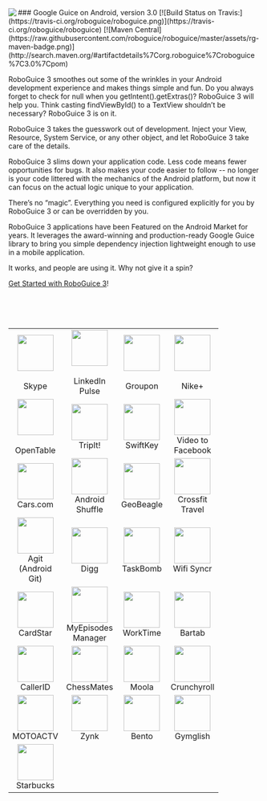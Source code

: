 <img src="http://f.cl.ly/items/1G3K1n2L3g452n3i1M2q/roboguice-200px.png" align="left" />
### Google Guice on Android, version 3.0
[![Build Status on Travis:](https://travis-ci.org/roboguice/roboguice.png)](https://travis-ci.org/roboguice/roboguice) [![Maven Central](https://raw.githubusercontent.com/roboguice/roboguice/master/assets/rg-maven-badge.png)](http://search.maven.org/#artifactdetails%7Corg.roboguice%7Croboguice%7C3.0%7Cpom)
<!-- Restore badge after bug fix in heroku https://github.com/jirutka/maven-badges/issues/2 or version update
[![Maven Central](https://maven-badges.herokuapp.com/maven-central/org.roboguice/roboguice/badge.svg)](https://maven-badges.herokuapp.com/maven-central/org.roboguice/roboguice)-->

RoboGuice 3 smoothes out some of the wrinkles in your Android development experience and makes things simple and fun. Do you always forget to check for null when you getIntent().getExtras()? RoboGuice 3 will help you. Think casting findViewById() to a TextView shouldn’t be necessary? RoboGuice 3 is on it.

RoboGuice 3 takes the guesswork out of development. Inject your View, Resource, System Service, or any other object, and let RoboGuice 3 take care of the details.

RoboGuice 3 slims down your application code. Less code means fewer opportunities for bugs. It also makes your code easier to follow -- no longer is your code littered with the mechanics of the Android platform, but now it can focus on the actual logic unique to your application.

There’s no “magic”. Everything you need is configured explicitly for you by RoboGuice 3 or can be overridden by you.

RoboGuice 3 applications have been Featured on the Android Market for years. It leverages the award-winning and production-ready Google Guice library to bring you simple dependency injection lightweight enough to use in a mobile application.

It works, and people are using it. Why not give it a spin?

[Get Started with RoboGuice 3](https://github.com/roboguice/roboguice/wiki)!

<br/>
<br/>
<br/>
<table>
	<tr>
		<td width="72" align="center">
			<a title="Skype" href="http://market.android.com/details?id=com.skype.raider" rel="nofollow"><img src="https://raw.githubusercontent.com/roboguice/roboguice/master/assets/skype.png" width="72" height="72"></a><br>
			<br>
			Skype
		</td>
		<td width="72" align="center">
			<a title="LinkedIn Pulse" href="https://market.android.com/details?id=com.alphonso.pulse" rel="nofollow"><img src="https://raw.githubusercontent.com/roboguice/roboguice/master/assets/pulse.png" width="72" height="72"><br>
			<br></a> LinkedIn Pulse
		</td>
		<td width="72" align="center">
			<a title="Groupon" href="http://market.android.com/details?id=com.groupon" rel="nofollow"><img src="https://raw.githubusercontent.com/roboguice/roboguice/master/assets/groupon.png" width="72" height="72"></a><br>
			<br>
			Groupon
		</td>
		<td width="72" align="center">
			<a title="Nike+" href="https://play.google.com/store/apps/details?id=com.nike.plusgps" rel="nofollow"><img src="https://raw.githubusercontent.com/roboguice/roboguice/master/assets/nike.png" width="72" height="72"></a><br>
			<br>
			Nike+
		</td>
	</tr>
	<tr>
		<td width="72" align="center">
			<a title="OpenTable" href="http://market.android.com/details?id=com.opentable" rel="nofollow"><img src="https://raw.githubusercontent.com/roboguice/roboguice/master/assets/opentable.png" width="72" height="72"></a><br>
			<br>
			OpenTable
		</td>
		<td width="72" align="center">
			<a title="TripIt!" href="http://market.android.com/details?id=com.tripit" rel="nofollow"><img src="https://raw.githubusercontent.com/roboguice/roboguice/master/assets/tripit.png" width="72" height="72"></a>TripIt!
		</td>
		<td width="72" align="center">
			<a title="SwiftKey" href="http://market.android.com/details?id=com.touchtype.swiftkey" rel="nofollow"><img src="https://raw.githubusercontent.com/roboguice/roboguice/master/assets/swiftkey.png" width="72" height="72"></a>SwiftKey
		</td>
		<td width="72" align="center">
			<a title="Video to Facebook" href="https://market.android.com/details?id=net.eworldui.videouploader" rel="nofollow"><img src="https://raw.githubusercontent.com/roboguice/roboguice/master/assets/video-to-facebook.png" width="72" height="72"></a>Video to Facebook
		</td>
	</tr>
	<tr>
		<td width="72" align="center">
			<a title="Cars.com" href="http://market.android.com/details?id=com.cars.android" rel="nofollow"><img src="https://raw.githubusercontent.com/roboguice/roboguice/master/assets/cars.png" width="72" height="72"></a>Cars.com
		</td>
		<td width="72" align="center">
			<a title="Android Shuffle" href="https://market.android.com/details?id=org.dodgybits.android.shuffle" rel="nofollow"><img src="https://raw.githubusercontent.com/roboguice/roboguice/master/assets/android-shuffle.png" width="72" height="72"></a>Android Shuffle
		</td>
		<td width="72" align="center">
			<a title="GeoBeagle" href="https://market.android.com/details?id=com.google.code.geobeagle" rel="nofollow"><img src="https://raw.githubusercontent.com/roboguice/roboguice/master/assets/geobeagle.png" width="72" height="72"></a>GeoBeagle
		</td>
		<td width="72" align="center">
			<a title="Crossfit Travel" href="http://market.android.com/details?id=com.agilevent.crossfittravel" rel="nofollow"><img src="https://raw.githubusercontent.com/roboguice/roboguice/master/assets/crossfit.png" width="72" height="72"></a>Crossfit Travel
		</td>
	</tr>
	<tr>
		<td width="72" align="center">
			<a title="Agit (Android Git)" href="https://market.android.com/details?id=com.madgag.agit" rel="nofollow"><img src="https://raw.githubusercontent.com/roboguice/roboguice/master/assets/agit.png" width="72" height="72"></a>Agit (Android Git)
		</td>
		<td width="72" align="center">
			<a title="Digg" href="http://www.digg.com" rel="nofollow"><img src="https://raw.githubusercontent.com/roboguice/roboguice/master/assets/digg.png" width="72" height="72"></a>Digg
		</td>
		<td width="72" align="center">
			<a title="TaskBomb" href="https://market.android.com/details?id=org.androidideas.taskbomb" rel="nofollow"><img src="https://raw.githubusercontent.com/roboguice/roboguice/master/assets/taskbomb.png" width="72" height="72"></a>TaskBomb
		</td>
		<td width="72" align="center">
			<a title="Wifi Syncr" href="https://market.android.com/details?id=com.appricoo.android.tools.wifisyncr" rel="nofollow"><img src="https://raw.githubusercontent.com/roboguice/roboguice/master/assets/wifi-syncer.png" width="72" height="72"></a>Wifi Syncr
		</td>
	</tr>
	<tr>
		<td width="72" align="center">
			<a title="CardStar" href="https://market.android.com/details?id=com.cardstar.android" rel="nofollow"><img src="https://raw.githubusercontent.com/roboguice/roboguice/master/assets/cardstar.png" width="72" height="72"></a>CardStar
		</td>
		<td width="72" align="center">
			<a title="MyEpisodes Manager" href="https://market.android.com/details?id=eu.vranckaert.episodeWatcher" rel="nofollow"><img src="https://raw.githubusercontent.com/roboguice/roboguice/master/assets/my-episodes-manager.png" width="72" height="72"></a>MyEpisodes Manager
		</td>
		<td width="72" align="center">
			<a title="WorkTime" href="https://market.android.com/details?id=eu.vranckaert.worktime" rel="nofollow"><img src="https://raw.githubusercontent.com/roboguice/roboguice/master/assets/worktime.png" width="72" height="72"></a>WorkTime
		</td>
		<td width="72" align="center">
			<a title="Bartab" href="https://market.android.com/details?id=com.webtab.bartab.droid" rel="nofollow"><img src="https://raw.githubusercontent.com/roboguice/roboguice/master/assets/bartab.png" width="72" height="72"></a>Bartab
		</td>
	</tr>
	<tr>
		<td width="72" align="center">
			<a title="CallerID" href="https://market.android.com/details?id=com.integralblue.callerid" rel="nofollow"><img src="https://raw.githubusercontent.com/roboguice/roboguice/master/assets/callerid.png" width="72" height="72"></a>CallerID
		</td>
		<td width="72" align="center">
			<a title="ChessMates" href="https://play.google.com/store/apps/details?id=com.aptitudelabs.chess" rel="nofollow"><img src="https://raw.githubusercontent.com/roboguice/roboguice/master/assets/chessmates.png" width="72" height="72"></a>ChessMates
		</td>
		<td width="72" align="center">
			<a title="Moola" href="https://play.google.com/store/apps/details?id=nefarious.apps.moolapro" rel="nofollow"><img src="https://raw.githubusercontent.com/roboguice/roboguice/master/assets/moola.png" width="72" height="72"></a>Moola
		</td>
		<td width="72" align="center">
			<a title="Crunchyroll" href="https://play.google.com/store/apps/details?id=com.crunchyroll.crunchyroid" rel="nofollow"><img src="https://raw.githubusercontent.com/roboguice/roboguice/master/assets/crunchyroll.png" width="72" height="72"></a>Crunchyroll
		</td>
	</tr>
	<tr>
		<td width="72" align="center">
			<a title="MOTOACTV" href="https://play.google.com/store/apps/details?id=com.motorola.notification" rel="nofollow"><img src="https://raw.githubusercontent.com/roboguice/roboguice/master/assets/motoactv.png" width="72" height="72"></a>MOTOACTV
		</td>
		<td width="72" align="center">
			<a title="Zynk" href="https://play.google.com/store/apps/details?id=me.zynk.zynkcorp" rel="nofollow"><img src="https://raw.githubusercontent.com/roboguice/roboguice/master/assets/zynk.png" width="72" height="72"></a>Zynk
		</td>
		<td width="72" align="center">
			<a title="Bento" href="https://play.google.com/store/apps/details?id=br.gov.rs.bentogoncalves.guia" rel="nofollow"><img src="https://raw.githubusercontent.com/roboguice/roboguice/master/assets/bento.png" width="72" height="72"></a>Bento
		</td>
		<td width="72" align="center">
			<a title="Gymglish" href="https://play.google.com/store/apps/details?id=com.gymglish.ggmobile" rel="nofollow"><img src="https://raw.githubusercontent.com/roboguice/roboguice/master/assets/gymglish.png" width="72" height="72"></a>Gymglish
		</td>
	</tr>
	<tr>
		<td width="72" align="center">
			<a title="Starbucks" href="https://play.google.com/store/apps/details?id=com.starbucks.mobilecard" rel="nofollow"><img src="https://raw.githubusercontent.com/roboguice/roboguice/master/assets/starbucks.png" width="72" height="72"></a>Starbucks
		</td>
	</tr>
</table>



